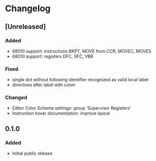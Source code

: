 # Changelog

## [Unreleased]

### Added

- 68010 support: instructions BKPT, MOVE from CCR, MOVEC, MOVES
- 68010 support: registers DFC, SFC, VBR

### Fixed

- single dot without following identifier recognized as valid local label
- directives after label with colon

### Changed

- Editor Color Scheme settings: group 'Supervisor Registers'
- Instruction hover documentation: improve layout

## 0.1.0

### Added

- Initial public release
